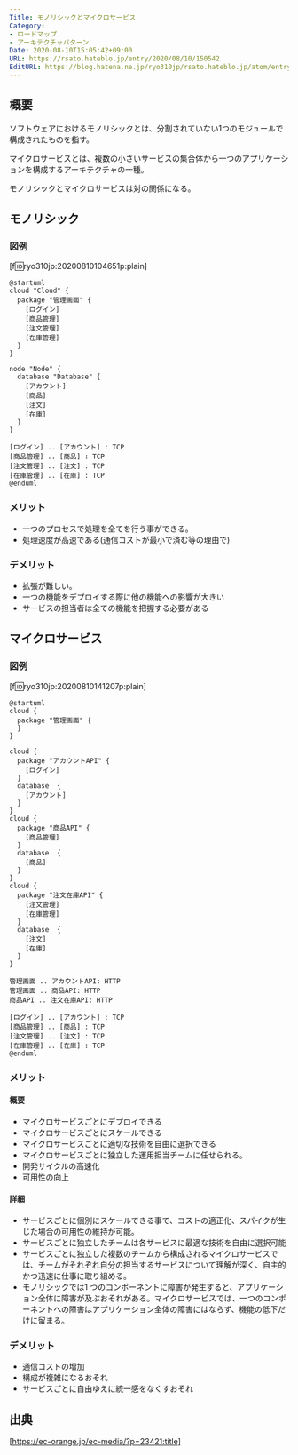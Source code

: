 ```yaml
---
Title: モノリシックとマイクロサービス
Category:
- ロードマップ
- アーキテクチャパターン
Date: 2020-08-10T15:05:42+09:00
URL: https://rsato.hateblo.jp/entry/2020/08/10/150542
EditURL: https://blog.hatena.ne.jp/ryo310jp/rsato.hateblo.jp/atom/entry/26006613612399222
---
```


## 概要
ソフトウェアにおけるモノリシックとは、分割されていない1つのモジュールで構成されたものを指す。

マイクロサービスとは、複数の小さいサービスの集合体から一つのアプリケーションを構成するアーキテクチャの一種。

モノリシックとマイクロサービスは対の関係になる。


## モノリシック
### 図例
[f:id:ryo310jp:20200810104651p:plain]
```
@startuml
cloud "Cloud" {
  package "管理画面" {
    [ログイン]
    [商品管理]
    [注文管理]
    [在庫管理]
  }
}

node "Node" {
  database "Database" {
    [アカウント]
    [商品]
    [注文]
    [在庫]
  }
}

[ログイン] .. [アカウント] : TCP
[商品管理] .. [商品] : TCP
[注文管理] .. [注文] : TCP
[在庫管理] .. [在庫] : TCP
@enduml
```

### メリット
* 一つのプロセスで処理を全てを行う事ができる。
* 処理速度が高速である(通信コストが最小で済む等の理由で)

### デメリット
* 拡張が難しい。
* 一つの機能をデプロイする際に他の機能への影響が大きい
* サービスの担当者は全ての機能を把握する必要がある

## マイクロサービス
### 図例
[f:id:ryo310jp:20200810141207p:plain]
```
@startuml
cloud {
  package "管理画面" {
  }
}

cloud {
  package "アカウントAPI" {
    [ログイン]
  }
  database  {
    [アカウント]
  }
}
cloud {
  package "商品API" {
    [商品管理]
  }
  database  {
    [商品]
  }
}
cloud {
  package "注文在庫API" {
    [注文管理]
    [在庫管理]
  }
  database  {
    [注文]
    [在庫]
  }
}

管理画面 .. アカウントAPI: HTTP
管理画面 .. 商品API: HTTP
商品API .. 注文在庫API: HTTP

[ログイン] .. [アカウント] : TCP
[商品管理] .. [商品] : TCP
[注文管理] .. [注文] : TCP
[在庫管理] .. [在庫] : TCP
@enduml
```

### メリット
#### 概要
* マイクロサービスごとにデプロイできる
* マイクロサービスごとにスケールできる
* マイクロサービスごとに適切な技術を自由に選択できる
* マイクロサービスごとに独立した運用担当チームに任せられる。
* 開発サイクルの高速化
* 可用性の向上

#### 詳細
* サービスごとに個別にスケールできる事で、コストの適正化、スパイクが生じた場合の可用性の維持が可能。
* サービスごとに独立したチームは各サービスに最適な技術を自由に選択可能
* サービスごとに独立した複数のチームから構成されるマイクロサービスでは、チームがそれぞれ自分の担当するサービスについて理解が深く、自主的かつ迅速に仕事に取り組める。
* モノリシックでは1 つのコンポーネントに障害が発生すると、アプリケーション全体に障害が及ぶおそれがある。マイクロサービスでは、一つのコンポーネントへの障害はアプリケーション全体の障害にはならず、機能の低下だけに留まる。

### デメリット
* 通信コストの増加
* 構成が複雑になるおそれ
* サービスごとに自由ゆえに統一感をなくすおそれ

## 出典
[https://ec-orange.jp/ec-media/?p=23421:title]
